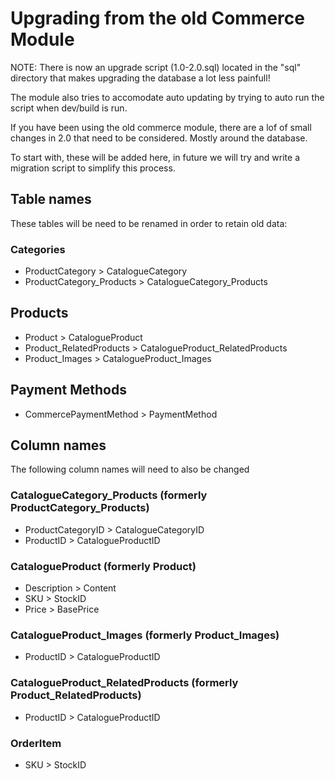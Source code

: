Upgrading from the old Commerce Module
======================================

NOTE: There is now an upgrade script (1.0-2.0.sql) located in the "sql"
directory that makes upgrading the database a lot less painfull!

The module also tries to accomodate auto updating by trying to auto
run the script when dev/build is run.

If you have been using the old commerce module, there are a lof of
small changes in 2.0 that need to be considered. Mostly around the
database.

To start with, these will be added here, in future we will try and
write a migration script to simplify this process.

## Table names

These tables will be need to be renamed in order to retain old data:

### Categories
* ProductCategory > CatalogueCategory
* ProductCategory_Products > CatalogueCategory_Products

## Products
* Product > CatalogueProduct
* Product_RelatedProducts > CatalogueProduct_RelatedProducts
* Product_Images > CatalogueProduct_Images

## Payment Methods
* CommercePaymentMethod > PaymentMethod 

## Column names

The following column names will need to also be changed

### CatalogueCategory_Products (formerly ProductCategory_Products)

* ProductCategoryID > CatalogueCategoryID
* ProductID > CatalogueProductID

### CatalogueProduct (formerly Product)

* Description > Content
* SKU > StockID
* Price > BasePrice

### CatalogueProduct_Images (formerly Product_Images)

* ProductID > CatalogueProductID

### CatalogueProduct_RelatedProducts (formerly Product_RelatedProducts)

* ProductID > CatalogueProductID

### OrderItem

* SKU > StockID
